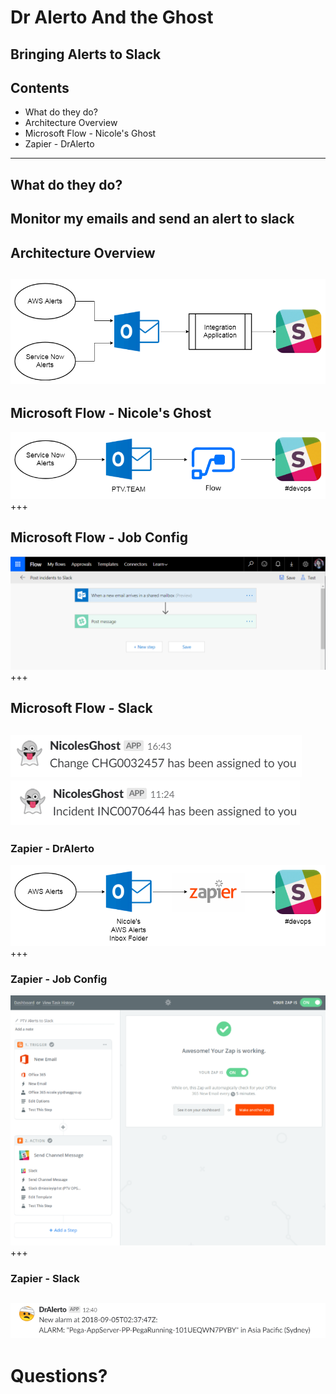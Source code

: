 [comment]: <> (https://gitpitch.com/willstobo/spps-brownbags/master?p=dr-alerto-and-the-ghost)
# Dr Alerto And the Ghost
Bringing Alerts to Slack
---
## Contents
- What do they do?
- Architecture Overview
- Microsoft Flow - Nicole's Ghost
- Zapier - DrAlerto
---
## What do they do?
Monitor my emails and send an alert to slack
---
## Architecture Overview
![Alerts to Slack overview](dr-alerto-and-the-ghost/overview.png)
---
## Microsoft Flow - Nicole's Ghost
![ghost overview](dr-alerto-and-the-ghost/ghost.png)
+++
## Microsoft Flow - Job Config
![ghost overview](dr-alerto-and-the-ghost/flow.png)
+++
## Microsoft Flow - Slack
![ghost overview](dr-alerto-and-the-ghost/ghost-slack-change.png)
![ghost overview](dr-alerto-and-the-ghost/ghost-slack-incident.png)
---
### Zapier - DrAlerto
![Dr Alerto overview](dr-alerto-and-the-ghost/dralerto.png)
+++
### Zapier - Job Config
![Dr Alerto overview](dr-alerto-and-the-ghost/zapier.png)
+++
### Zapier - Slack
![Dr Alerto overview](dr-alerto-and-the-ghost/alerto-slack.png)
---
# Questions?